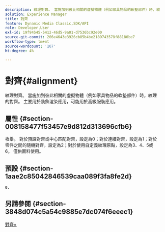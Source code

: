 ```yaml
---
description: 紋理對齊。 當施加到彼此相關的虛擬物體（例如家具物品的軟墊部件）時，紋理的對齊。 主要用於裝飾渲染應用，可能用於高級服裝應用。
solution: Experience Manager
title: 對齊
feature: Dynamic Media Classic,SDK/API
role: Developer,User
exl-id: 19f94b45-5412-46d5-9a01-d7536bc92e00
source-git-commit: 206e4643e3926cb85b4be2189743578f88180be7
workflow-type: tm+mt
source-wordcount: '107'
ht-degree: 4%

---
```


# 對齊{#alignment}

紋理對齊。 當施加到彼此相關的虛擬物體（例如家具物品的軟墊部件）時，紋理的對齊。 主要用於裝飾渲染應用，可能用於高級服裝應用。

## 屬性 {#section-008158477f53457e9d812d313696cfb6}

枚舉。 對於預設對齊或中心匹配對齊，設定為0；對於連續對齊，設定為1；對於零件之間的隨機對齊，設定為2；對於使用自定義紋理原點，設定為3、4、5或6。 僅供面料使用。

## 預設 {#section-1aae2c85042846539caa089f3fa8fe2d}

`0.`

## 另請參閱 {#section-3848d074c5a54c9885e7dc074f6eeec1}

[對齊=](../../../../../ir-api/http-protocol/image-rendering-api-ref/c-ir-http-protocol-ref/c-ir-http-protocol-command-reference/r-ir-align.md#reference-4d63baa522ce42f9b15167ba34c5c6a7)
